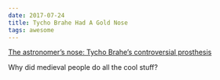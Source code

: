 ```yaml
---
date: 2017-07-24
title: Tycho Brahe Had A Gold Nose
tags: awesome
---
```


[The astronomer’s nose: Tycho Brahe’s controversial prosthesis](https://www.entandaudiologynews.com/features/ent-features/post/the-astronomer-s-nose-tycho-brahe-s-controversial-prosthesis)

Why did medieval people do all the cool stuff?